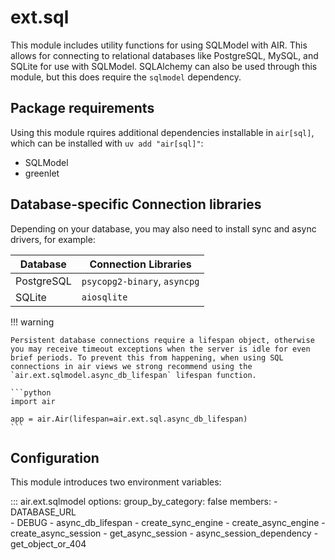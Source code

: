 # ext.sql

This module includes utility functions for using SQLModel with AIR. This allows for connecting to relational databases like PostgreSQL, MySQL, and SQLite for use with SQLModel. SQLAlchemy can also be used through this module, but this does require the `sqlmodel` dependency.

## Package requirements

Using this module rquires additional dependencies installable in `air[sql]`, which can be installed with `uv add "air[sql]"`:

- SQLModel
- greenlet

## Database-specific Connection libraries

Depending on your database, you may also need to install sync and async drivers, for example:

|Database | Connection Libraries |
| --- | --- |
| PostgreSQL | `psycopg2-binary`, `asyncpg` |
| SQLite | `aiosqlite` |


!!! warning

    Persistent database connections require a lifespan object, otherwise you may receive timeout exceptions when the server is idle for even brief periods. To prevent this from happening, when using SQL connections in air views we strong recommend using the `air.ext.sqlmodel.async_db_lifespan` lifespan function.

    ```python
    import air

    app = air.Air(lifespan=air.ext.sql.async_db_lifespan)
    ```

## Configuration

This module introduces two environment variables:

::: air.ext.sqlmodel
    options:
      group_by_category: false
      members:
        - DATABASE_URL      
        - DEBUG
        - async_db_lifespan
        - create_sync_engine
        - create_async_engine
        - create_async_session
        - get_async_session
        - async_session_dependency
        - get_object_or_404